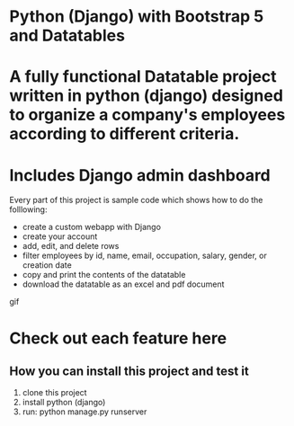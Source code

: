 # Python (Django) with Bootstrap 5 and Datatables

# A fully functional Datatable project written in python (django) designed to organize a company's employees according to different criteria.
# Includes Django admin dashboard

Every part of this project is sample code which shows how to do the folllowing:

* create a custom webapp with Django
* create your account 
* add, edit, and delete rows 
* filter employees by id, name, email, occupation, salary, gender, or creation date
* copy and print the contents of the datatable
* download the datatable as an excel and pdf document

gif

# Check out each feature here



## How you can install this project and test it
1. clone this project
2. install python (django)
3. run: python manage.py runserver
